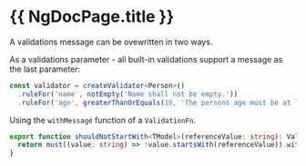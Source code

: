 # {{ NgDocPage.title }}

A validations message can be ovewritten in two ways.

As a validations parameter - all built-in validations support a message as the last parameter:

```typescript
const validator = createValidator<Person>()
  .ruleFor('name', notEmpty('Name shall not be empty.'))
  .ruleFor('age', greaterThanOrEquals(18, 'The persons age must be at least 18.'));
```

Using the `withMessage` function of a `ValidationFn`.

```typescript
export function shouldNotStartWith<TModel>(referenceValue: string): ValidationFn<string, TModel> {
  return must((value: string) => !value.startsWith(referenceValue)).withMessage(`The value shall not start with ${referenceValue}.`);
}
```
